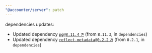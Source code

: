 ```yaml
---
"@accounter/server": patch
---
```

dependencies updates:
  - Updated dependency [`pg@8.11.4` ↗︎](https://www.npmjs.com/package/pg/v/8.11.4) (from `8.11.3`, in `dependencies`)
  - Updated dependency [`reflect-metadata@0.2.2` ↗︎](https://www.npmjs.com/package/reflect-metadata/v/0.2.2) (from `0.2.1`, in `dependencies`)
